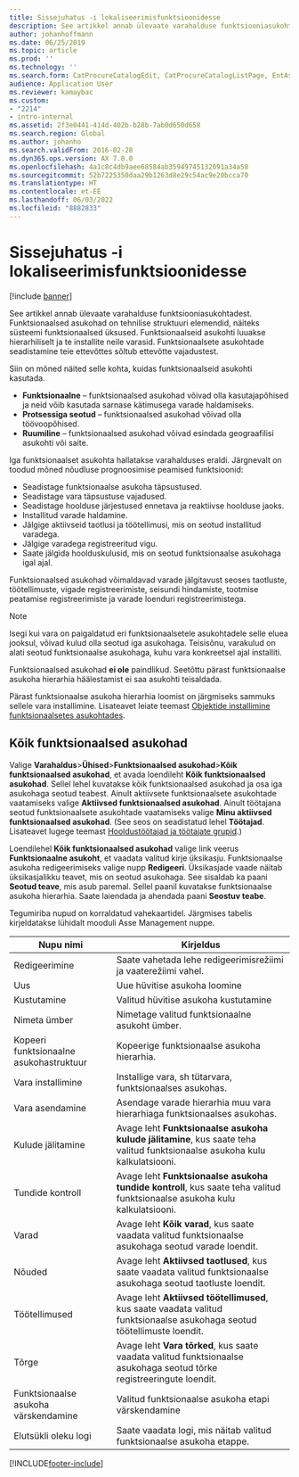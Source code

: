 ```yaml
---
title: Sissejuhatus -i lokaliseerimisfunktsioonidesse
description: See artikkel annab ülevaate varahalduse funktsiooniasukohtadest.
author: johanhoffmann
ms.date: 06/25/2019
ms.topic: article
ms.prod: ''
ms.technology: ''
ms.search.form: CatProcureCatalogEdit, CatProcureCatalogListPage, EntAssetFunctionalLocationEditSubLocations, EntAssetFunctionalLocationLookup, EntAssetFunctionalLocationRename, EntAssetFunctionalLocation
audience: Application User
ms.reviewer: kamaybac
ms.custom:
- "2214"
- intro-internal
ms.assetid: 2f3e0441-414d-402b-b28b-7ab0d650d658
ms.search.region: Global
ms.author: johanho
ms.search.validFrom: 2016-02-28
ms.dyn365.ops.version: AX 7.0.0
ms.openlocfilehash: 4a1c8c4db9aee68584ab35949745132091a34a58
ms.sourcegitcommit: 52b7225350daa29b1263d8e29c54ac9e20bcca70
ms.translationtype: HT
ms.contentlocale: et-EE
ms.lasthandoff: 06/03/2022
ms.locfileid: "8882833"
---
```

# <a name="introduction-to-functional-locations"></a>Sissejuhatus -i lokaliseerimisfunktsioonidesse

[!include [banner](../../includes/banner.md)]

 

See artikkel annab ülevaate varahalduse funktsiooniasukohtadest. Funktsionaalsed asukohad on tehnilise struktuuri elemendid, näiteks süsteemi funktsionaalsed üksused. Funktsionaalseid asukohti luuakse hierarhiliselt ja te installite neile varasid. Funktsionaalsete asukohtade seadistamine teie ettevõttes sõltub ettevõtte vajadustest.

Siin on mõned näited selle kohta, kuidas funktsionaalseid asukohti kasutada.

- **Funktsionaalne** – funktsionaalsed asukohad võivad olla kasutajapõhised ja neid võib kasutada sarnase kätimusega varade haldamiseks.
- **Protsessiga seotud** – funktsionaalsed asukohad võivad olla töövoopõhised.
- **Ruumiline** – funktsionaalsed asukohad võivad esindada geograafilisi asukohti või saite.

Iga funktsionaalset asukohta hallatakse varahalduses eraldi. Järgnevalt on toodud mõned nõudluse prognoosimise peamised funktsioonid:

- Seadistage funktsionaalse asukoha täpsustused.
- Seadistage vara täpsustuse vajadused.
- Seadistage hoolduse järjestused ennetava ja reaktiivse hoolduse jaoks.
- Installitud varade haldamine.
- Jälgige aktiivseid taotlusi ja töötellimusi, mis on seotud installitud varadega.
- Jälgige varadega registreeritud vigu.
- Saate jälgida hoolduskulusid, mis on seotud funktsionaalse asukohaga igal ajal.

Funktsionaalsed asukohad võimaldavad varade jälgitavust seoses taotluste, töötellimuste, vigade registreerimiste, seisundi hindamiste, tootmise peatamise registreerimiste ja varade loenduri registreerimistega.

> [!NOTE]
> Isegi kui vara on paigaldatud eri funktsionaalsetele asukohtadele selle eluea jooksul, võivad kulud olla seotud iga asukohaga. Teisisõnu, varakulud on alati seotud funktsionaalse asukohaga, kuhu vara konkreetsel ajal installiti.

Funktsionaalsed asukohad **ei ole** paindlikud. Seetõttu pärast funktsionaalse asukoha hierarhia häälestamist ei saa asukohti teisaldada. 

Pärast funktsionaalse asukoha hierarhia loomist on järgmiseks sammuks sellele vara installimine. Lisateavet leiate teemast [Objektide installimine funktsionaalsetes asukohtades](../functional-locations/install-objects-on-functional-locations.md).

## <a name="all-functional-locations"></a>Kõik funktsionaalsed asukohad

Valige **Varahaldus**\>**Ühised**\>**Funktsionaalsed asukohad**\>**Kõik funktsionaalsed asukohad**, et avada loendileht **Kõik funktsionaalsed asukohad**. Sellel lehel kuvatakse kõik funktsionaalsed asukohad ja osa iga asukohaga seotud teabest. Ainult aktiivsete funktsionaalsete asukohtade vaatamiseks valige **Aktiivsed funktsionaalsed asukohad**. Ainult töötajana seotud funktsionaalsete asukohtade vaatamiseks valige **Minu aktiivsed funktsionaalsed asukohad**. (See seos on seadistatud lehel **Töötajad**. Lisateavet lugege teemast [Hooldustöötajad ja töötajate grupid](../setup-for-objects/workers-and-worker-groups.md).)

Loendilehel **Kõik funktsionaalsed asukohad** valige link veerus **Funktsionaalne asukoht**, et vaadata valitud kirje üksikasju. Funktsionaalse asukoha redigeerimiseks valige nupp **Redigeeri**. Üksikasjade vaade näitab üksikasjalikku teavet, mis on seotud asukohaga. See sisaldab ka paani **Seotud teave**, mis asub paremal. Sellel paanil kuvatakse funktsionaalse asukoha hierarhia. Saate laiendada ja ahendada paani **Seostuv teabe**.

Tegumiriba nupud on korraldatud vahekaartidel. Järgmises tabelis kirjeldatakse lühidalt mooduli Asse Management nuppe.

| Nupu nimi                         | Kirjeldus                                                                                                                                  |
|-------------------------------------|----------------------------------------------------------------------------------------------------------------------------------------------|
| Redigeerimine                                | Saate vahetada lehe redigeerimisrežiimi ja vaaterežiimi vahel.                                                                                         |
| Uus                                 | Uue hüvitise asukoha loomine                                                                                                            |
| Kustutamine                              | Valitud hüvitise asukoha kustutamine                                                                                                     |
| Nimeta ümber                              | Nimetage valitud funktsionaalne asukoht ümber.                                                                                                     |
| Kopeeri funktsionaalne asukohastruktuur  | Kopeerige funktsionaalse asukoha hierarhia.                                                                                                      |
| Vara installimine                       | Installige vara, sh tütarvara, funktsionaalses asukohas.                                                                        |
| Vara asendamine                       | Asendage varade hierarhia muu vara hierarhiaga funktsionaalses asukohas.                                                         |
| Kulude jälitamine                        | Avage leht **Funktsionaalse asukoha kulude jälitamine**, kus saate teha valitud funktsionaalse asukoha kulu kalkulatsiooni.                |
| Tundide kontroll                        | Avage leht **Funktsionaalse asukoha tundide kontroll**, kus saate teha valitud funktsionaalse asukoha kulu kalkulatsiooni.                |
| Varad                              | Avage leht **Kõik varad**, kus saate vaadata valitud funktsionaalse asukohaga seotud varade loendit.                      |
| Nõuded                            | Avage leht **Aktiivsed taotlused**, kus saate vaadata valitud funktsionaalse asukohaga seotud taotluste loendit.               |
| Töötellimused                         | Avage leht **Aktiivsed töötellimused**, kus saate vaadata valitud funktsionaalse asukohaga seotud töötellimuste loendit.         |
| Tõrge                              | Avage leht **Vara tõrked**, kus saate vaadata valitud funktsionaalse asukohaga seotud tõrke registreeringute loendit. |
| Funktsionaalse asukoha värskendamine    | Valitud funktsionaalse asukoha etapi värskendamine                                                                                        |
| Elutsükli oleku logi                 | Saate vaadata logi, mis näitab valitud funktsionaalse asukoha etappe.                                                                        |


[!INCLUDE[footer-include](../../../includes/footer-banner.md)]
